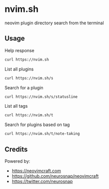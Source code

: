 # nvim.sh

neovim plugin directory search from the terminal

## Usage

Help response

```bash
curl https://nvim.sh
```

List all plugins

```bash
curl https://nvim.sh/s
```

Search for a plugin

```bash
curl https://nvim.sh/s/statusline
```

List all tags

```bash
curl https://nvim.sh/t
```

Search for plugins based on tag

```bash
curl https://nvim.sh/t/note-taking
```

## Credits

Powered by: 
 - https://neovimcraft.com 
 - https://github.com/neurosnap/neovimcraft
 - https://twitter.com/neurosnap
